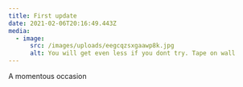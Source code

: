 ```yaml
---
title: First update
date: 2021-02-06T20:16:49.443Z
media:
  - image:
      src: /images/uploads/eegcqzsxgaawp8k.jpg
      alt: You will get even less if you dont try. Tape on wall
---
```

A momentous occasion